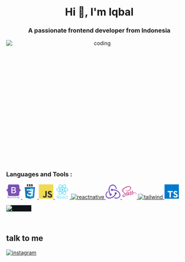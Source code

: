 <h1 align="center">Hi 👋, I'm Iqbal</h1>
<h3 align="center">A passionate frontend developer from Indonesia</h3>
<p align="center">
  <img alt="coding" align="center" style="display: block; margin: 0 auto;" width="900" height="300"  src="https://images.ctfassets.net/em6l9zw4tzag/s2J4qM7DvYAzmqCUnC5QQ/6e5762c0794a046129e1198e5c0a8d8d/FaveTools.gif" />
</p>

&nbsp;
&nbsp;
&nbsp;

<h3 align="left">Languages and Tools :</h3>
<p align="left"> 

  <a href="https://getbootstrap.com" target="_blank" rel="noreferrer"> 
    <img src="https://raw.githubusercontent.com/devicons/devicon/master/icons/bootstrap/bootstrap-plain-wordmark.svg" alt="bootstrap" width="40" height="40"/> 
  </a> 

  <a href="https://www.w3schools.com/css/" target="_blank" rel="noreferrer"> 
    <img src="https://raw.githubusercontent.com/devicons/devicon/master/icons/css3/css3-original-wordmark.svg" alt="css3" width="40" height="40"/> 
  </a> 

  <a href="https://developer.mozilla.org/en-US/docs/Web/JavaScript" target="_blank" rel="noreferrer"> 
    <img src="https://raw.githubusercontent.com/devicons/devicon/master/icons/javascript/javascript-original.svg" alt="javascript" width="40" height="40"/> </a> 

  <a href="https://reactjs.org/" target="_blank" rel="noreferrer"> 
    <img src="https://raw.githubusercontent.com/devicons/devicon/master/icons/react/react-original-wordmark.svg" alt="react" width="40" height="40"/>
  </a> 

  <a href="https://reactnative.dev/" target="_blank" rel="noreferrer"> 
    <img src="https://reactnative.dev/img/header_logo.svg" alt="reactnative" width="40" height="40"/> 
  </a> 

  <a href="https://redux.js.org" target="_blank" rel="noreferrer">
    <img src="https://raw.githubusercontent.com/devicons/devicon/master/icons/redux/redux-original.svg" alt="redux" width="40" height="40"/> 
  </a> 

  <a href="https://sass-lang.com" target="_blank" rel="noreferrer">
    <img src="https://raw.githubusercontent.com/devicons/devicon/master/icons/sass/sass-original.svg" alt="sass" width="40" height="40"/>
  </a> 

  <a href="https://tailwindcss.com/" target="_blank" rel="noreferrer"> 
    <img src="https://www.vectorlogo.zone/logos/tailwindcss/tailwindcss-icon.svg" alt="tailwind" width="40" height="40"/> 
  </a> 

  <a href="https://www.typescriptlang.org/" target="_blank" rel="noreferrer"> 
    <img src="https://raw.githubusercontent.com/devicons/devicon/master/icons/typescript/typescript-original.svg" alt="typescript" width="40" height="40"/> </a> 
  
</p>

<p align="left">
  <img align="left" style="display: block; margin: 0 auto; background-color: #0d1117;" src="https://github-readme-stats.vercel.app/api/top-langs?username=osenbal&show_icons=true&locale=en&layout=compact" alt="osenbal" />
  <br/>
</p>

&nbsp;
&nbsp;
&nbsp;

<p></p>

## talk to me
[![instagram](https://img.shields.io/badge/Instagram-E4405F?style=for-the-badge&logo=instagram&logoColor=white)](https://www.instagram.com/iqbal_mln17)
